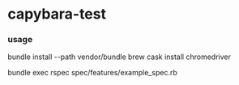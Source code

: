 # capybara-test


### usage

 bundle install --path vendor/bundle
 brew cask install chromedriver
 
 bundle exec rspec spec/features/example_spec.rb
